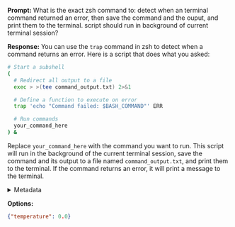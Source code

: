 **Prompt:**
What is the exact zsh command to: detect when an terminal command returned an error, then save the command and the ouput, and print them to the terminal. script should run in background of current terminal session?


**Response:**
You can use the `trap` command in zsh to detect when a command returns an error. Here is a script that does what you asked:

```zsh
# Start a subshell
(
  # Redirect all output to a file
  exec > >(tee command_output.txt) 2>&1

  # Define a function to execute on error
  trap 'echo "Command failed: $BASH_COMMAND"' ERR

  # Run commands
  your_command_here
) &
```

Replace `your_command_here` with the command you want to run. This script will run in the background of the current terminal session, save the command and its output to a file named `command_output.txt`, and print them to the terminal. If the command returns an error, it will print a message to the terminal.

<details><summary>Metadata</summary>

- Duration: 9699 ms
- Datetime: 2023-08-27T10:08:25.415066
- Model: gpt-4-0613

</details>

**Options:**
```json
{"temperature": 0.0}
```


